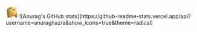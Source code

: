 <img alt="Thinking Hard" width="32" src="https://github.com/IndexZeroZzz/IndexZeroZzz/blob/main/thinking-emoji-30.gif?raw=true">
![Anurag's GitHub stats](https://github-readme-stats.vercel.app/api?username=anuraghazra&show_icons=true&theme=radical)

